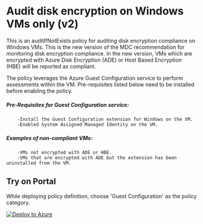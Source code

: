 # Audit disk encryption on Windows VMs only (v2)

This is an auditIfNotExists policy for auditing disk encryption compliance on Windows VMs. This is the new version of the MDC recommendation for monitoring disk encryption compliance. In the new version, VMs which are encrypted with Azure Disk Encryption (ADE) or Host Based Encryption (HBE) will be reported as compliant.


The policy leverages the Azure Guest Configuration service to perform assessments within the VM. Pre-requisites listed below need to be installed before enabling the policy.

##### Pre-Requisites for Guest Configuration service:
		-Install the Guest Configuration extension for Windows on the VM.
		-Enabled System Assigned Managed Identity on the VM.

##### Examples of non-compliant VMs:
		-VMs not encrypted with ADE or HBE.
		-VMs that are encrypted with ADE but the extension has been uninstalled from the VM.
	

## Try on Portal

While deploying policy definition, choose 'Guest Configuration' as the policy category.

[![Deploy to Azure](http://azuredeploy.net/deploybutton.png)](https://portal.azure.com/#blade/Microsoft_Azure_Policy/CreatePolicyDefinitionBlade/uri/https%3A%2F%2Fraw.githubusercontent.com%2FAzure%2FMicrosoft-Defender-for-Cloud%2Fmain%2FPolicy%2FAudit-WindowsVM-ADE-And-HBE%2Fpolicy.json)